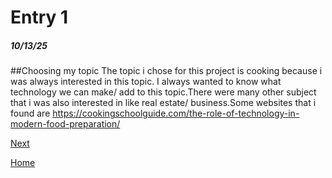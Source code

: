 # Entry 1
##### 10/13/25

##Choosing my topic
The topic i chose for this project is cooking because i was always interested in this topic. I always wanted to know what technology we can make/ add to this topic.There were many other subject that i was also interested in like real estate/ business.Some websites that i found are https://cookingschoolguide.com/the-role-of-technology-in-modern-food-preparation/

[Next](entry02.md)

[Home](../README.md)
